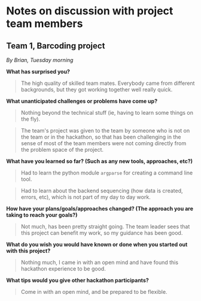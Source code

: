 # Notes on discussion with project team members

## Team 1, Barcoding project
*By Brian, Tuesday morning*

**What has surprised you?**

>The high quality of skilled team mates. Everybody came from different backgrounds, but they got working together well really quick.


**What unanticipated challenges or problems have come up?**

> Nothing beyond the technical stuff (ie, having to learn some things on the fly).

> The team's project was given to the team by someone who is not on the team or in the hackathon, so that has been challenging in the sense of most of the team members were not coming directly from the problem space of the project.


**What have you learned so far?  (Such as any new tools, approaches, etc?)**
> Had to learn the python module `argparse` for creating a command line tool.

>Had to learn about the backend sequencing (how data is created, errors, etc), which is not part of my day to day work.


**How have your plans/goals/approaches changed?  (The approach you are taking to reach your goals?)**
> Not much, has been pretty straight going. The team leader sees that this project can benefit my work, so my guidance has been good.


**What do you wish you would have known or done when you started out with this project?**
>Nothing much, I came in with an open mind and have found this hackathon experience to be good.


**What tips would you give other hackathon participants?**
>Come in with an open mind, and be prepared to be flexible.
